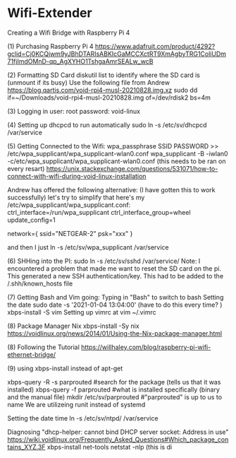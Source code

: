 # Wifi-Extender
Creating a Wifi Bridge with Raspberry Pi 4

(1) Purchasing Raspberry Pi 4
https://www.adafruit.com/product/4292?gclid=Cj0KCQjwm9yJBhDTARIsABKIcGaMCCXctRT9XmAgbyTRG1ColiUDm71fjImdOMnD-qp_AgXYHO1TshgaAmrSEALw_wcB

(2) Formatting SD Card
diskutil list to identify where the SD card is (unmount if its busy)
Use the following file from Andrew https://blog.qartis.com/void-rpi4-musl-20210828.img.xz
sudo dd if=~/Downloads/void-rpi4-musl-20210828.img of=/dev/rdisk2 bs=4m 

(3) Logging in
user: root 
password: void-linux

(4) Setting up dhcpcd to run automatically
sudo ln -s /etc/sv/dhcpcd /var/service

(5) Getting Connected to the Wifi:
wpa_passphrase SSID PASSWORD >> /etc/wpa_supplicant/wpa_supplicant-wlan0.conf
wpa_supplicant -B -iwlan0 -c/etc/wpa_supplicant/wpa_supplicant-wlan0.conf (this needs to be ran on every resart)
https://unix.stackexchange.com/questions/531071/how-to-connect-with-wifi-during-void-linux-installation

Andrew has offered the following alternative: (I have gotten this to work successfully)
let's try to simplify that
here's my /etc/wpa_supplicant/wpa_supplicant.conf:
ctrl_interface=/run/wpa_supplicant
ctrl_interface_group=wheel
update_config=1

network={
	ssid="NETGEAR-2"
	psk="xxx"
}

and then I just ln -s /etc/sv/wpa_supplicant /var/service

(6) SHHing into the PI:
sudo ln -s /etc/sv/sshd /var/service/
Note: I encountered a problem that made me want to reset the SD card on the pi. This generated a new SSH authentication/key. This had to be added to the /.shh/known_hosts file

(7) Getting Bash and Vim going:
Typing in "Bash" to switch to bash
Setting the date sudo date -s '2021-01-04 13:04:00' (have to do this every time? )
xbps-install -S vim
Setting up vimrc at vim ~/.vimrc

(8) Package Manager Nix
xbps-install -Sy nix
https://voidlinux.org/news/2014/01/Using-the-Nix-package-manager.html

(8) Following the Tutorial
https://willhaley.com/blog/raspberry-pi-wifi-ethernet-bridge/

(9) using xbps-install instead of apt-get



xbps-query -R -s parprouted  #search for the package (tells us that it was installed)
xbps-query -f parprouted #what is installed specifically (binary and the manual file)
mkdir /etc/sv/parprouted #"parprouted" is up to us to name
We are utilizeing runit instead of systemd 

Setting the date time 
ln -s /etc/sv/ntpd/ /var/service

Diagnosing "dhcp-helper: cannot bind DHCP server socket: Address in use"
https://wiki.voidlinux.org/Frequently_Asked_Questions#Which_package_contains_XYZ.3F
xbps-install net-tools
netstat -nlp (this is di
